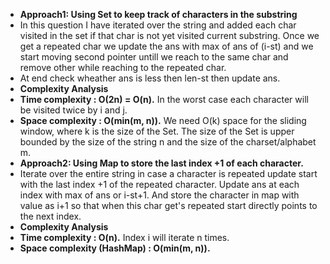 * **Approach1: Using Set to keep track of characters in the substring**
* In this question I have iterated over the string and added each char visited in the set if that char is not yet visited current substring. Once we get a repeated char we update the ans with max of ans of (i-st) and we start moving second pointer untill we reach to the same char and remove other while reaching to the repeated char.
* At end check wheather ans is less then len-st then update ans.
​
* **Complexity Analysis**
​
* **Time complexity : O(2n) = O(n).** In the worst case each character will be visited twice by i and j.
​
* **Space complexity : O(min(m, n)).** We need O(k) space for the sliding window, where k is the size of the Set. The size of the Set is upper bounded by the size of the string n and the size of the charset/alphabet m.
​
* **Approach2: Using Map to store the last index +1 of each character.**
* Iterate over the entire string in case a character is repeated update start with the last index +1 of the repeated character. Update ans at each index with max of ans or i-st+1. And store the character in map with value as i+1 so that when this char get's repeated start directly points to the next index.
​
* **Complexity Analysis**
​
* **Time complexity : O(n).** Index i will iterate n times.
​
* **Space complexity (HashMap) : O(min(m, n)).**